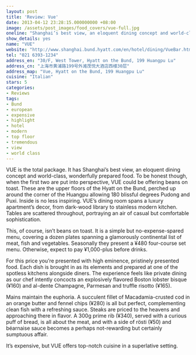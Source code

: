 ```yaml
---
layout: post
title: 'Review: Vue'
date: 2013-04-12 23:28:15.000000000 +08:00
image: /assets/post_images/food_covers/vue-full.jpg
oneline: "Shanghai’s best view, an eloquent dining concept and world-class, wonderfully prepared food"
show_details: yes
name: "VUE"
website: "http://www.shanghai.bund.hyatt.com/en/hotel/dining/VueBar.html"
tel: "021 6393-1234"
address_en: "30/F, West Tower, Hyatt on the Bund, 199 Huangpu Lu"
address_cn: "上海市黄浦路199号外滩茂悦大酒店西楼30层"
address_map: "Vue, Hyatt on the Bund, 199 Huangpu Lu"
cuisine: "Italian"
stars: 5
categories:
- Reviews
tags:
- Bund
- european
- expensive
- highlight
- hotel
- modern
- top floor
- tremendous
- view
- world class
---
```

VUE is the total package. It has Shanghai’s best view, an eloquent dining concept and world-class, wonderfully prepared food. To be honest though, when the first two are put into perspective, VUE could be offering beans on toast. These are the upper floors of the Hyatt on the Bund, perched up around the corner of the Huangpu allowing 180 blissful degrees Pudong and Puxi. Inside is no less inspiring. VUE’s dining room spans a luxury apartment’s decor, from dark-wood library to stainless modern kitchen. Tables are scattered throughout, portraying an air of casual but comfortable sophistication.

This, of course, isn’t beans on toast. It is a simple but no-expense-spared menu, covering a dozen plates spanning a glamorously continental list of meat, fish and vegetables. Seasonally they present a ¥480 four-course set menu. Otherwise, expect to pay ¥1,000-plus before drinks.

For this price you’re presented with high eminence, pristinely presented food. Each dish is brought in as its elements and prepared at one of the spotless kitchens alongside diners. The experience feels like private dining as our chef intently concocts an explosively flavored Boston lobster bisque (¥160) and al-dente Champagne, Parmesan and truffle risotto (¥165).

Mains maintain the euphoria. A succulent fillet of Macadamia-crusted cod in an orange butter and fennel chips (¥280) is all but perfect, complementing clean fish with a refreshing sauce. Steaks are priced to the heavens and approaching there in flavor. A 300g prime rib (¥340), served with a curious puff of bread, is all about the meat, and with a side of rösti (¥50) and béarnaise sauce becomes a perhaps not-rewarding but certainly sumptuous affair.

It’s expensive, but VUE offers top-notch cuisine in a superlative setting.